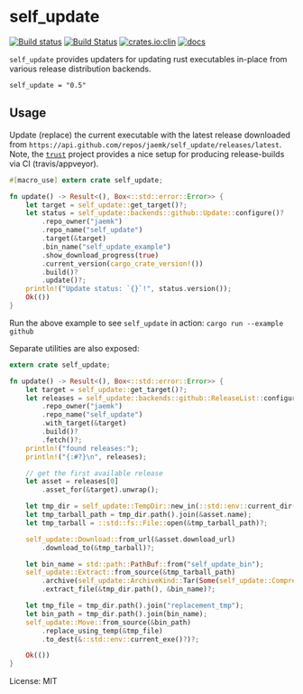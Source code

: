 # self_update


[![Build status](https://ci.appveyor.com/api/projects/status/xlkq8rd73cla4ixw/branch/master?svg=true)](https://ci.appveyor.com/project/jaemk/self-update/branch/master)
[![Build Status](https://travis-ci.org/jaemk/self_update.svg?branch=master)](https://travis-ci.org/jaemk/self_update)
[![crates.io:clin](https://img.shields.io/crates/v/self_update.svg?label=self_update)](https://crates.io/crates/self_update)
[![docs](https://docs.rs/self_update/badge.svg)](https://docs.rs/self_update)


`self_update` provides updaters for updating rust executables in-place from various release
distribution backends.

```shell
self_update = "0.5"
```

## Usage

Update (replace) the current executable with the latest release downloaded
from `https://api.github.com/repos/jaemk/self_update/releases/latest`.
Note, the [`trust`](https://github.com/japaric/trust) project provides a nice setup for
producing release-builds via CI (travis/appveyor).


```rust
#[macro_use] extern crate self_update;

fn update() -> Result<(), Box<::std::error::Error>> {
    let target = self_update::get_target()?;
    let status = self_update::backends::github::Update::configure()?
        .repo_owner("jaemk")
        .repo_name("self_update")
        .target(&target)
        .bin_name("self_update_example")
        .show_download_progress(true)
        .current_version(cargo_crate_version!())
        .build()?
        .update()?;
    println!("Update status: `{}`!", status.version());
    Ok(())
}
```

Run the above example to see `self_update` in action: `cargo run --example github`

Separate utilities are also exposed:

```rust
extern crate self_update;

fn update() -> Result<(), Box<::std::error::Error>> {
    let target = self_update::get_target()?;
    let releases = self_update::backends::github::ReleaseList::configure()
        .repo_owner("jaemk")
        .repo_name("self_update")
        .with_target(&target)
        .build()?
        .fetch()?;
    println!("found releases:");
    println!("{:#?}\n", releases);

    // get the first available release
    let asset = releases[0]
        .asset_for(&target).unwrap();

    let tmp_dir = self_update::TempDir::new_in(::std::env::current_dir()?, "self_update")?;
    let tmp_tarball_path = tmp_dir.path().join(&asset.name);
    let tmp_tarball = ::std::fs::File::open(&tmp_tarball_path)?;

    self_update::Download::from_url(&asset.download_url)
        .download_to(&tmp_tarball)?;

    let bin_name = std::path::PathBuf::from("self_update_bin");
    self_update::Extract::from_source(&tmp_tarball_path)
        .archive(self_update::ArchiveKind::Tar(Some(self_update::Compression::Gz)))
        .extract_file(&tmp_dir.path(), &bin_name)?;

    let tmp_file = tmp_dir.path().join("replacement_tmp");
    let bin_path = tmp_dir.path().join(bin_name);
    self_update::Move::from_source(&bin_path)
        .replace_using_temp(&tmp_file)
        .to_dest(&::std::env::current_exe()?)?;

    Ok(())
}
```


License: MIT
